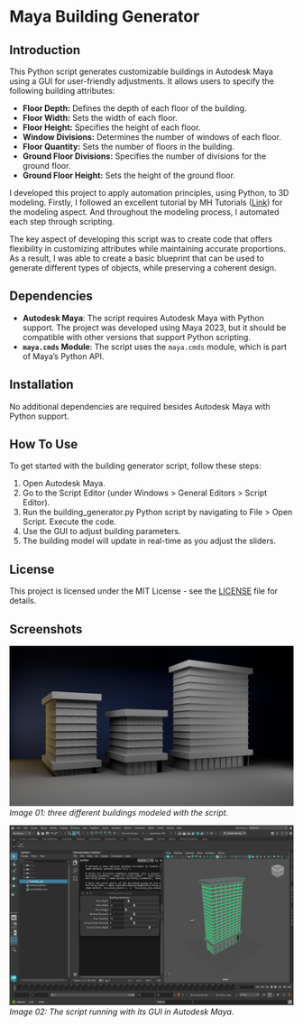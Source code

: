  # Maya Building Generator

## Introduction

This Python script generates customizable buildings in Autodesk Maya using a GUI for user-friendly adjustments. It allows users to specify the following building attributes:

- **Floor Depth:** Defines the depth of each floor of the building.
- **Floor Width:** Sets the width of each floor.
- **Floor Height:** Specifies the height of each floor.
- **Window Divisions:** Determines the number of windows of each floor.
- **Floor Quantity:** Sets the number of floors in the building.
- **Ground Floor Divisions:** Specifies the number of divisions for the ground floor.
- **Ground Floor Height:** Sets the height of the ground floor.

I developed this project to apply automation principles, using Python, to 3D modeling. Firstly, I followed an excellent tutorial by MH Tutorials ([Link](https://youtu.be/BOmNx2n0j_k)) for the modeling aspect. And throughout the modeling process, I automated each step through scripting.

The key aspect of developing this script was to create code that offers flexibility in customizing attributes while maintaining accurate proportions. As a result, I was able to create a basic blueprint that can be used to generate different types of objects, while preserving a coherent design.

## Dependencies

- **Autodesk Maya**: The script requires Autodesk Maya with Python support. The project was developed using Maya 2023, but it should be compatible with other versions that support Python scripting.
- **`maya.cmds` Module**: The script uses the `maya.cmds` module, which is part of Maya’s Python API.

## Installation

No additional dependencies are required besides Autodesk Maya with Python support.

## How To Use

To get started with the building generator script, follow these steps:

1. Open Autodesk Maya.
2. Go to the Script Editor (under Windows > General Editors > Script Editor).
3. Run the building_generator.py Python script by navigating to File > Open Script. Execute the code.
4. Use the GUI to adjust building parameters.
5. The building model will update in real-time as you adjust the sliders.

## License

This project is licensed under the MIT License - see the [LICENSE](LICENSE) file for details.

## Screenshots

![Building Example](images/Building_01.png)
*Image 01: three different buildings modeled with the script.*

![Script Example](images/Building_02.png)
*Image 02: The script running with its GUI in Autodesk Maya.*
